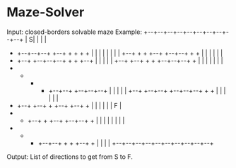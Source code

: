 # Maze-Solver
Input:
  closed-borders solvable maze
Example:
+--+--+--+--+--+--+--+--+--+--+
|             S|     |     |  |
+  +--+--+--+  +--+  +  +  +  +
|     |  |     |     |  |  |  |
+--+  +  +  +--+  +--+--+  +  +
|     |  |        |     |     |
+  +--+  +--+--+--+  +  +  +--+
|     |        |     |        |
+--+  +--+  +  +  +--+--+--+  +
|  |  |  |  |     |           |
+  +  +  +  +--+--+  +--+--+--+
|           |     |        |  |
+--+  +--+--+  +--+--+--+  +  +
|     |        |     |     |  |
+  +--+  +--+  +  +--+  +--+  +
|  |     |  |  |     |      F |
+  +  +--+  +  +--+  +--+--+  +
|  |  |     |     |  |     |  |
+  +  +  +--+--+  +  +  +--+  +
|     |              |        |
+--+--+--+--+--+--+--+--+--+--+

Output:
  List of directions to get from S to F. 
